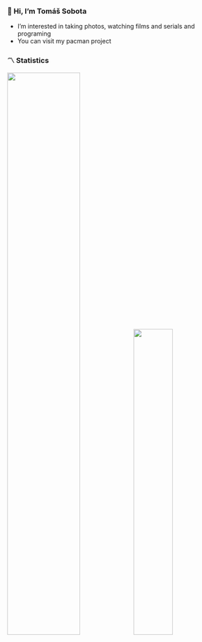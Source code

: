 ### 👋 Hi, I’m Tomáš Sobota

* I’m interested in taking photos, watching films and serials and programing
* You can visit my pacman project

### 〽️ Statistics
<img align="" width="57.5%" src="https://github-readme-stats-beta-two-21.vercel.app/api?username=Kkobarii&hide_title=true&hide_border=true&show_icons=true&include_all_commits=true&line_height=21&border_radius=0&title_color=246bfa&icon_color=246bfa&text_color=959598&bg_color=9ca3af00" /><img align="" width="42.4%" src="https://github-readme-stats-beta-two-21.vercel.app/api/top-langs/?username=sobotat&hide_title=true&hide_border=true&layout=compact&border_radius=0&title_color=41b883&icon_color=41b883&text_color=959598&bg_color=9ca3af00" />
